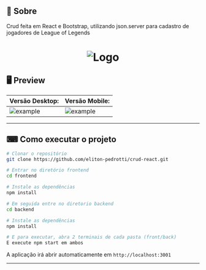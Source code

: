 ## 📖 Sobre 
Crud feita em React e Bootstrap, utilizando json.server para cadastro de jogadores de League of Legends
 
<h1 align="center">
  <img src="https://ik.imagekit.io/s92ibqtpon/lol01_FEc8uLle2.jpg" alt="Logo" />
</h1>

## 🖥 Preview 

| Versão Desktop: |Versão Mobile: |
|----------|----------|
|![example](https://ik.imagekit.io/s92ibqtpon/lol02_5XG3URjRl4.jpg)|![example](https://ik.imagekit.io/s92ibqtpon/lol03_pkg6HDzX4.jpg)|

--- 

## ⌨ Como executar o projeto

```bash
# Clonar o repositório
git clone https://github.com/eliton-pedrotti/crud-react.git

# Entrar no diretório frontend
cd frontend

# Instale as dependências
npm install

# Em seguida entre no diretorio backend
cd backend

# Instale as dependências
npm install

# E para executar, abra 2 terminais de cada pasta (front/back)
E execute npm start em ambos
```

A aplicação irá abrir automaticamente em `http://localhost:3001`

---
